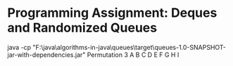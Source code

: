 # Programming Assignment: Deques and Randomized Queues
java -cp "F:\java\algorithms-in-java\queues\target\queues-1.0-SNAPSHOT-jar-with-dependencies.jar" Permutation 3 A B C D E F G H I
